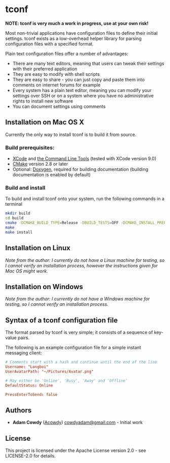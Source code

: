 # tconf

**NOTE: tconf is very much a work in progress, use at your own risk!**

Most non-trivial applications have configuration files to define their initial settings. tconf exists as a low-overhead helper library for parsing configuration files with a specified format.

Plain text configuration files offer a number of advantages:
* There are many text editors, meaning that users can tweak their settings with their preferred application
* They are easy to modify with shell scripts
* They are easy to share - you can just copy and paste them into comments on internet forums for example
* Every system has a plain text editor, meaning you can modify your settings over SSH or on a system where you have no administrative rights to install new software
* You can document settings using comments

## Installation on Mac OS X

Currently the only way to install tconf is to build it from source.

### Build prerequisites:
* [XCode](https://itunes.apple.com/gb/app/xcode/id497799835) and [the Command Line Tools](https://developer.apple.com/download/more/) (tested with XCode version 9.0)
* [CMake](https://cmake.org/download/) version 2.8 or later
* Optional: [Doxygen](http://www.stack.nl/~dimitri/doxygen/download.html), required for building documentation (building documentation is enabled by default)

### Build and install

To build and install tconf onto your system, run the following commands in a terminal

```sh
mkdir build
cd build
cmake -DCMAKE_BUILD_TYPE=Release -DBUILD_TESTS=OFF -DCMAKE_INSTALL_PREFIX=/usr/local ..
make
make install
```

## Installation on Linux

*Note from the author: I currently do not have a Linux machine for testing, so I cannot verify an installation process, however the instructions given for Mac OS might work.*

## Installation on Windows

*Note from the author: I currently do not have a Windows machine for testing, so I cannot verify an installation process.*

## Syntax of a tconf configuration file

The format parsed by tconf is very simple; it consists of a sequence of key-value pairs.

The following is an example configuration file for a simple instant messaging client:

```conf
# Comments start with a hash and continue until the end of the line
Username: "Longboi"
UserAvatarPath: "~/Pictures/Avatar.png"

# May either be 'Online', 'Busy', 'Away' and 'Offline'
DefaultStatus: Online

PressEnterToSend: false
```

## Authors

* **Adam Cowdy** ([Acowdy](https://github.com/Acowdy)) <cowdyadam@gmail.com> - Initial work

## License

This project is licensed under the Apache License version 2.0 - see LICENSE-2.0 for details.
